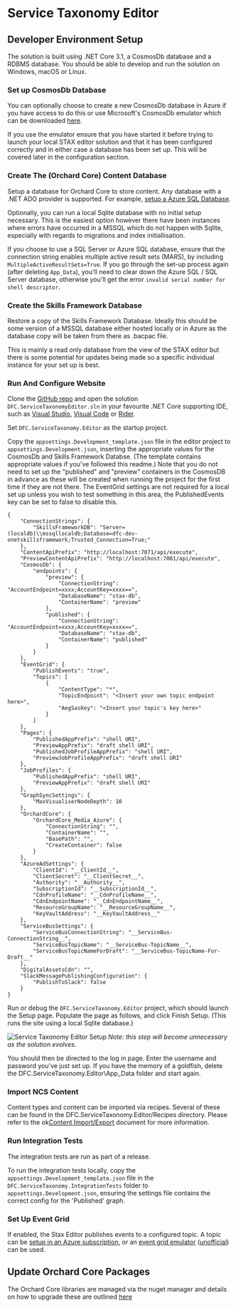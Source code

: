# Service Taxonomy Editor

## Developer Environment Setup

The solution is built using .NET Core 3.1, a CosmosDb database and a RDBMS database. You should be able to develop and run the solution on Windows, macOS or Linux.

### Set up CosmosDb Database

You can optionally choose to create a new CosmosDb database in Azure if you have access to do this or use Microsoft's CosmosDb emulator which can be downloaded [here](https://docs.microsoft.com/en-us/azure/cosmos-db/local-emulator?tabs=ssl-netstd21).

If you use the emulator ensure that you have started it before trying to launch your local STAX editor solution and that it has been configured correctly and in either case a database has been set up. This will be covered later in the configuration section.

### Create The (Orchard Core) Content Database

Setup a database for Orchard Core to store content. Any database with a .NET ADO provider is supported. For example, [setup a Azure SQL Database](https://docs.microsoft.com/en-us/azure/sql-database/sql-database-single-database-get-started?tabs=azure-portal).

Optionally, you can run a local Sqlite database with no initial setup necessary. This is the easiest option however there have been instances where errors have occurred in a MSSQL which do not happen with Sqlite, especially with regards to migrations and index initiallisation.

If you choose to use a SQL Server or Azure SQL database, ensure that the connection string enables multiple active result sets (MARS), by including `MultipleActiveResultSets=True`. If you go through the set-up process again (after deleting `App_Data`), you'll need to clear down the Azure SQL / SQL Server database, otherwise you'll get the error `invalid serial number for shell descriptor`.

### Create the Skills Framework Database

Restore a copy of the Skills Framework Database. Ideally this should be some version of a MSSQL database either hosted locally or in Azure as the database copy will be taken from there as .bacpac file.

This is mainly a read only database from the view of the STAX editor but there is some potential for updates being made so a specific individual instance for your set up is best.

### Run And Configure Website

Clone the [GitHub repo](https://github.com/SkillsFundingAgency/dfc-servicetaxonomy-editor) and open the solution `DFC.ServiceTaxonomyEditor.sln` in your favourite .NET Core supporting IDE, such as [Visual Studio](https://visualstudio.microsoft.com/), [Visual Code](https://code.visualstudio.com/) or [Rider](https://www.jetbrains.com/rider/).

Set `DFC.ServiceTaxonomy.Editor` as the startup project.

Copy the `appsettings.Development_template.json` file in the editor project to `appsettings.Development.json`, inserting the appropriate values for the CosmosDb and Skills Framework Databse. (The template contains appropriate values if you've followed this readme.)
Note that you do not need to set up the "published" and "preview" containers in the CosmosDB in advance as these will be created when running the project for the first time if they are not there.
The EventGrid settings are not required for a local set up unless you wish to test something in this area, the PublishedEvents key can be set to false to disable this.

```
{
    "ConnectionStrings": {
        "SkillsFrameworkDB": "Server=(localdb)\\mssqllocaldb;Database=dfc-dev-onetskillsframework;Trusted_Connection=True;"
    },
    "ContentApiPrefix": "http://localhost:7071/api/execute",
    "PreviewContentApiPrefix": "http://localhost:7081/api/execute",
    "CosmosDb": {
        "endpoints": {
            "preview": {
                "ConnectionString": "AccountEndpoint=xxxx;AccountKey=xxxx==",
                "DatabaseName": "stax-db",
                "ContainerName": "preview"
            },
            "published": {
                "ConnectionString": "AccountEndpoint=xxxx;AccountKey=xxxx==",
                "DatabaseName": "stax-db",
                "ContainerName": "published"
            }
        }
    },
    "EventGrid": {
        "PublishEvents": "true",
        "Topics": [
            {
                "ContentType": "*",
                "TopicEndpoint": "<Insert your own topic endpoint here>",
                "AegSasKey": "<Insert your topic's key here>"
            }
        ]
    },
    "Pages": {
        "PublishedAppPrefix": "shell URI",
        "PreviewAppPrefix": "draft shell URI",
        "PublishedJobProfileAppPrefix": "shell URI",
        "PreviewJobProfileAppPrefix": "draft shell URI"
    },
    "JobProfiles": {
        "PublishedAppPrefix": "shell URI",
        "PreviewAppPrefix": "draft shell URI"
    },
    "GraphSyncSettings": {
        "MaxVisualiserNodeDepth": 10
    },
    "OrchardCore": {
        "OrchardCore_Media_Azure": {
            "ConnectionString": "",
            "ContainerName": "",
            "BasePath": "",
            "CreateContainer": false
        }
    },
    "AzureAdSettings": {
        "ClientId": "__ClientId__",
        "ClientSecret": "__ClientSecret__",
        "Authority": "__Authority__",
        "SubscriptionId": "__SubscriptionId__",
        "CdnProfileName": "__CdnProfileName__",
        "CdnEndpointName": "__CdnEndpointName__",
        "ResourceGroupName": "__ResourceGroupName__",
        "KeyVaultAddress": "__KeyVaultAddress__"
    },
    "ServiceBusSettings": {
        "ServiceBusConnectionString": "__ServiceBus-ConnectionString__",
        "ServiceBusTopicName": "__ServiceBus-TopicName__",
        "ServiceBusTopicNameForDraft": "__ServiceBus-TopicName-For-Draft__"
    },
    "DigitalAssetsCdn": "",
    "SlackMessagePublishingConfiguration": {
        "PublishToSlack": false
    }
}
```

Run or debug the `DFC.ServiceTaxonomy.Editor` project, which should launch the Setup page. Populate the page as follows, and click Finish Setup. (This runs the site using a local Sqlite database.)

![Service Taxonomy Editor Setup](Images/EditorSetup.png)
*Note: this step will become unnecessary as the solution evolves.*

You should then be directed to the log in page. Enter the username and password you've just set up. If you have the memory of a goldfish, delete the DFC.ServiceTaxonomy.Editor\App_Data folder and start again.

### Import NCS Content

Content types and content can be imported via recipes. Several of these can be found in the DFC.ServiceTaxonomy.Editor/Recipes directory. Please refer to the ok[Content Import/Export](Documentation/Content.md) document for more information.

### Run Integration Tests

The integration tests are run as part of a release.

To run the integration tests locally, copy the `appsettings.Development_template.json` file in the `DFC.ServiceTaxonomy.IntegrationTests` folder to `appsettings.Development.json`, ensuring the settings file contains the correct config for the 'Published' graph.

### Set Up Event Grid

If enabled, the Stax Editor publishes events to a configured topic. A topic can be [setup in an Azure subscription](https://docs.microsoft.com/en-us/azure/event-grid/custom-event-quickstart-portal), or an [event grid emulator](https://github.com/Azure/eventgrid-emulator) ([unofficial](https://github.com/ravinsp/eventgrid-emulator)) can be used.

## Update Orchard Core Packages

The Orchard Core libraries are managed via the nuget manager and details on how to upgrade these are outlined [here](https://skillsfundingagency.atlassian.net/wiki/spaces/DFC/pages/3735748617/Orchard+Core+upgrade)
